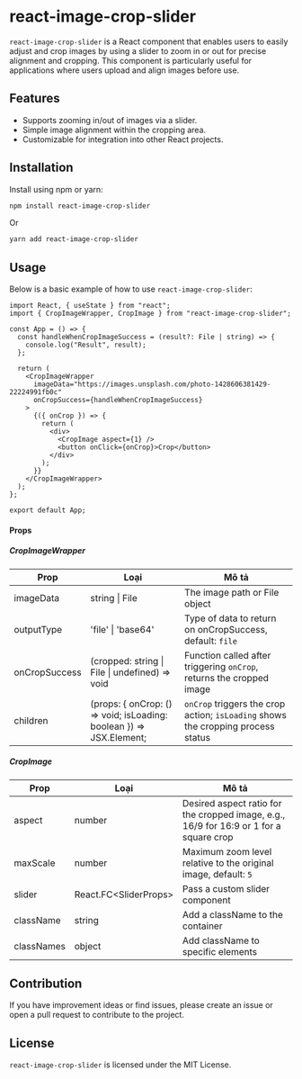 # react-image-crop-slider

`react-image-crop-slider` is a React component that enables users to easily adjust and crop images by using a slider to zoom in or out for precise alignment and cropping. This component is particularly useful for applications where users upload and align images before use.

## Features

- Supports zooming in/out of images via a slider.
- Simple image alignment within the cropping area.
- Customizable for integration into other React projects.

## Installation

Install using npm or yarn:

```bash
npm install react-image-crop-slider
```

Or

```bash
yarn add react-image-crop-slider
```

## Usage

Below is a basic example of how to use `react-image-crop-slider`:

```tsx
import React, { useState } from "react";
import { CropImageWrapper, CropImage } from "react-image-crop-slider";

const App = () => {
  const handleWhenCropImageSuccess = (result?: File | string) => {
    console.log("Result", result);
  };

  return (
    <CropImageWrapper
      imageData="https://images.unsplash.com/photo-1428606381429-22224991fb0c"
      onCropSuccess={handleWhenCropImageSuccess}
    >
      {({ onCrop }) => {
        return (
          <div>
            <CropImage aspect={1} />
            <button onClick={onCrop}>Crop</button>
          </div>
        );
      }}
    </CropImageWrapper>
  );
};

export default App;
```

#### Props

##### CropImageWrapper

| Prop          | Loại                                                                | Mô tả                                                                            |
| ------------- | ------------------------------------------------------------------- | -------------------------------------------------------------------------------- |
| imageData     | string \| File                                                      | The image path or File object                                                    |
| outputType    | 'file' \| 'base64'                                                  | Type of data to return on onCropSuccess, default: `file`                         |
| onCropSuccess | (cropped: string \| File \| undefined) => void                      | Function called after triggering `onCrop`, returns the cropped image             |
| children      | (props: { onCrop: () => void; isLoading: boolean }) => JSX.Element; | `onCrop` triggers the crop action; `isLoading` shows the cropping process status |

##### CropImage

| Prop       | Loại                    | Mô tả                                                                                  |
| ---------- | ----------------------- | -------------------------------------------------------------------------------------- |
| aspect     | number                  | Desired aspect ratio for the cropped image, e.g., 16/9 for 16:9 or 1 for a square crop |
| maxScale   | number                  | Maximum zoom level relative to the original image, default: `5`                        |
| slider     | React.FC\<SliderProps\> | Pass a custom slider component                                                         |
| className  | string                  | Add a className to the container                                                       |
| classNames | object                  | Add className to specific elements                                                     |

## Contribution

If you have improvement ideas or find issues, please create an issue or open a pull request to contribute to the project.

## License

`react-image-crop-slider` is licensed under the MIT License.
